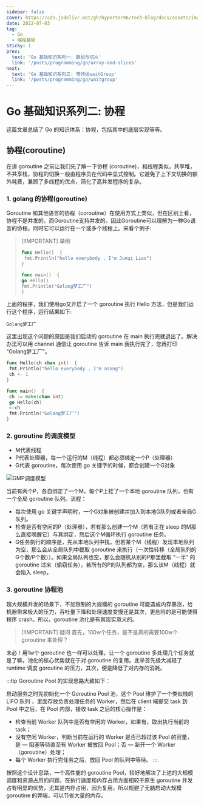 ```yaml
---
sidebar: false
cover: https://cdn.jsdelivr.net/gh/hyperter96/tech-blog/docs/assets/images/go-cover2-goroutine.jpeg
date: 2022-07-03
tag:
  - Go
  - 编程基础
sticky: 1
prev:
  text: 'Go 基础知识系列一: 数组与切片'
  link: '/posts/programming/go/array-and-slices'
next:
  text: 'Go 基础知识系列三: 等待组waitGroup'
  link: '/posts/programming/go/waitgroup'
---
```


# Go 基础知识系列二: 协程

这篇文章总结了 Go 的知识体系：协程，包括其中的底层实现等等。

## 协程(coroutine)

在讲 goroutine 之前让我们先了解一下协程 (coroutine)，和线程类似，共享堆，不共享栈，协程的切换一般由程序员在代码中显式控制。它避免了上下文切换的额外耗费，兼顾了多线程的优点，简化了高并发程序的复杂。

### 1. golang 的协程(goroutine)

Goroutine 和其他语言的协程（coroutine）在使用方式上类似，但在区别上看，协程不是并发的，而Goroutine支持并发的。因此Goroutine可以理解为一种Go语言的协程。同时它可以运行在一个或多个线程上。来看个例子:

> [!IMPORTANT] 举例
> ```go
> func Hello()  {
>  fmt.Println("hello everybody , I'm Junqi Liao")
> }
>
> func main()  {
> go Hello()
> fmt.Println("Golang梦工厂")
>}
>```

上面的程序，我们使用go又开启了一个 goroutine 执行 Hello 方法，但是我们运行这个程序，运行结果如下:
```
Golang梦工厂
```
这里出现这个问题的原因是我们启动的 goroutine 在 main 执行完就退出了。解决办法可以用 channel 通信让 goroutine 告诉 main 我执行完了，您再打印 “Golang梦工厂”。

```go
func Hello(ch chan int)  {
 fmt.Println("hello everybody , I'm asong")
 ch <- 1
}

func main()  {
 ch := make(chan int)
 go Hello(ch)
 <-ch
 fmt.Println("Golang梦工厂")
}
```

### 2. goroutine 的调度模型

- M代表线程
- P代表处理器，每一个运行的M（线程）都必须绑定一个P（处理器）
- G代表 goroutine，每次使用 go 关键字的时候，都会创建一个G对象

![GMP调度模型](https://cdn.jsdelivr.net/gh/hyperter96/tech-blog/docs/assets/images/gmp.png "图3：GMP调度模型")

当前有两个P，各自绑定了一个M，每个P上挂了一个本地 goroutine 队列，也有一个全局 goroutine 队列。流程：

- 每次使用 go 关键字声明时，一个G对象被创建并加入到本地G队列或者全局G队列。
- 检查是否有空闲的P（处理器），若有那么创建一个M（若有正在 sleep 的M那么直接唤醒它）与其绑定，然后这个M循环执行 goroutine 任务。
- G任务执行的顺序是，先从本地队列中找。但若某个M（线程）发现本地队列为空，那么会从全局队列中截取 goroutine 来执行（一次性转移（全局队列的G个数/P个数））。如果全局队列也空，那么会随机从别的P那里截取 “一半” 的 goroutine 过来（偷窃任务），若所有的P的队列都为空，那么该M（线程）就会陷入 sleep。

### 3. goroutine 协程池

超大规模并发的场景下，不加限制的大规模的 goroutine 可能造成内存暴涨，给机器带来极大的压力，吞吐量下降和处理速度变慢还是其次，更危险的是可能使得程序 crash。所以，goroutine 池化是有其现实意义的。

> [!IMPORTANT] 疑问
> 首先，100w个任务，是不是真的需要100w个 goroutine 来处理？


未必！用1w个 goroutine 也一样可以处理，让一个 goroutine 多处理几个任务就是了嘛，池化的核心优势就在于对 goroutine 的复用。此举首先极大减轻了 runtime 调度 goroutine 的压力，其次，便是降低了对内存的消耗。


:::tip
Goroutine Pool 的实现思路大致如下：

启动服务之时先初始化一个 Goroutine Pool 池，这个 Pool 维护了一个类似栈的 LIFO 队列 ，里面存放负责处理任务的 Worker，然后在 client 端提交 task 到 Pool 中之后，在 Pool 内部，接收 task 之后的核心操作是：

- 检查当前 Worker 队列中是否有空闲的 Worker，如果有，取出执行当前的 task；
- 没有空闲 Worker，判断当前在运行的 Worker 是否已超过该 Pool 的容量，是 — 阻塞等待直至有 Worker 被放回 Pool；否 — 新开一个 Worker（goroutine）处理；
- 每个 Worker 执行完任务之后，放回 Pool 的队列中等待。
:::

按照这个设计思路，一个高性能的 goroutine Pool，较好地解决了上述的大规模调度和资源占用的问题，在执行速度和内存占用方面相较于原生 goroutine 并发占有明显的优势，尤其是内存占用，因为复用，所以规避了无脑启动大规模 goroutine 的弊端，可以节省大量的内存。